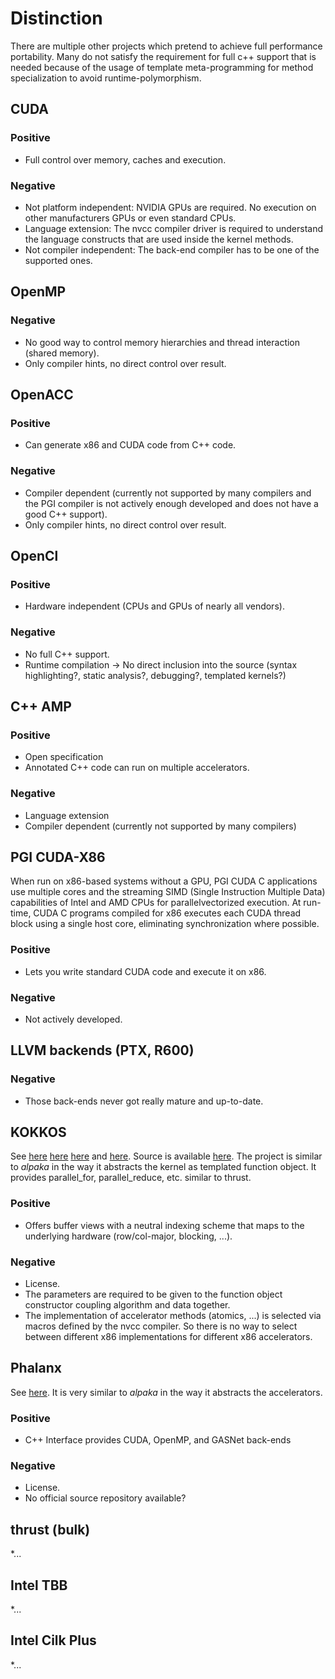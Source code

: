 Distinction
===========

There are multiple other projects which pretend to achieve full performance portability.
Many do not satisfy the requirement for full c++ support that is needed because of the usage of template meta-programming for method specialization to avoid runtime-polymorphism.


CUDA
------

### Positive
* Full control over memory, caches and execution.

### Negative
* Not platform independent: NVIDIA GPUs are required. No execution on other manufacturers GPUs or even standard CPUs.
* Language extension: The nvcc compiler driver is required to understand the language constructs that are used inside the kernel methods.
* Not compiler independent: The back-end compiler has to be one of the supported ones.


OpenMP
--------

### Negative
* No good way to control memory hierarchies and thread interaction (shared memory).
* Only compiler hints, no direct control over result.


OpenACC
---------

### Positive
* Can generate x86 and CUDA code from C++ code.

### Negative
* Compiler dependent (currently not supported by many compilers and the PGI compiler is not actively enough developed and does not have a good C++ support).
* Only compiler hints, no direct control over result.


OpenCl
--------

### Positive
* Hardware independent (CPUs and GPUs of nearly all vendors).

### Negative
* No full C++ support.
* Runtime compilation -> No direct inclusion into the source (syntax highlighting?, static analysis?, debugging?, templated kernels?)


C++ AMP
---------

### Positive
* Open specification
* Annotated C++ code can run on multiple accelerators.

### Negative
* Language extension
* Compiler dependent (currently not supported by many compilers)


PGI CUDA-X86
-------------
When run on x86-based systems without a GPU, PGI CUDA C applications use multiple cores and the streaming SIMD (Single Instruction Multiple Data) capabilities of Intel and AMD CPUs for parallelvectorized execution.
At run-time, CUDA C programs compiled for x86 executes each CUDA thread block using a single host core, eliminating synchronization where possible.

### Positive
* Lets you write standard CUDA code and execute it on x86.

### Negative
* Not actively developed.


LLVM backends (PTX, R600)
---------------------------

### Negative
* Those back-ends never got really mature and up-to-date.


KOKKOS
-------------
See [here](https://www.xsede.org/documents/271087/586927/Edwards-2013-XSCALE13-Kokkos.pdf)
[here](http://trilinos.org/oldsite/events/trilinos_user_group_2013/presentations/2013-11-TUG-Kokkos-Tutorial.pdf)
[here](http://on-demand.gputechconf.com/supercomputing/2013/presentation/SC3103_Towards-Performance-Portable-Applications-Kokkos.pdf)
and  [here](http://dx.doi.org/10.3233/SPR-2012-0343).
Source is available [here](https://github.com/trilinos/trilinos/tree/master/packages/kokkos).
The project is similar to *alpaka* in the way it abstracts the kernel as templated function object.
It provides parallel_for, parallel_reduce, etc. similar to thrust.

### Positive
* Offers buffer views with a neutral indexing scheme that maps to the underlying hardware (row/col-major, blocking, ...). 

### Negative
* License.
* The parameters are required to be given to the function object constructor coupling algorithm and data together.
* The implementation of accelerator methods (atomics, ...) is selected via macros defined by the nvcc compiler. So there is no way to select between different x86 implementations for different x86 accelerators. 


Phalanx
-----------
See [here](http://www.mgarland.org/files/papers/phalanx-sc12-preprint.pdf).
It is very similar to *alpaka* in the way it abstracts the accelerators.

### Positive
* C++ Interface provides CUDA, OpenMP, and GASNet back-ends

### Negative
* License.
* No official source repository available?


thrust (bulk)
-------------
*...


Intel TBB
---------
*...


Intel Cilk Plus
---------------
*...
